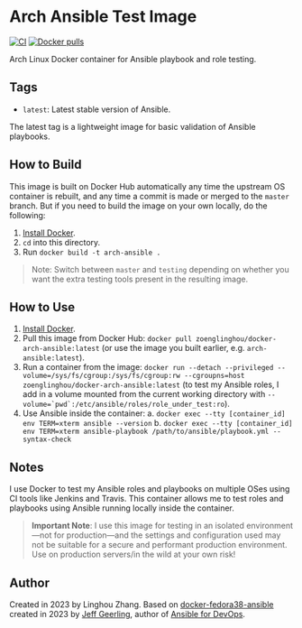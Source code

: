 # Arch Ansible Test Image

[![CI](https://github.com/zoenglinghou/docker-arch-ansible/workflows/Build/badge.svg?branch=master&event=push)](https://github.com/zoenglinghou/docker-arch-ansible/actions?query=workflow%3ABuild) [![Docker pulls](https://img.shields.io/docker/pulls/zoenglinghou/docker-arch-ansible)](https://hub.docker.com/r/zoenglinghou/docker-arch-ansible/)

Arch Linux Docker container for Ansible playbook and role testing.

## Tags

  - `latest`: Latest stable version of Ansible.

The latest tag is a lightweight image for basic validation of Ansible playbooks.

## How to Build

This image is built on Docker Hub automatically any time the upstream OS container is rebuilt, and any time a commit is made or merged to the `master` branch. But if you need to build the image on your own locally, do the following:

  1. [Install Docker](https://docs.docker.com/engine/installation/).
  2. `cd` into this directory.
  3. Run `docker build -t arch-ansible .`

> Note: Switch between `master` and `testing` depending on whether you want the extra testing tools present in the resulting image.

## How to Use

  1. [Install Docker](https://docs.docker.com/engine/installation/).
  2. Pull this image from Docker Hub: `docker pull zoenglinghou/docker-arch-ansible:latest` (or use the image you built earlier, e.g. `arch-ansible:latest`).
  3. Run a container from the image: `docker run --detach --privileged --volume=/sys/fs/cgroup:/sys/fs/cgroup:rw --cgroupns=host zoenglinghou/docker-arch-ansible:latest` (to test my Ansible roles, I add in a volume mounted from the current working directory with ``--volume=`pwd`:/etc/ansible/roles/role_under_test:ro``).
  4. Use Ansible inside the container:
    a. `docker exec --tty [container_id] env TERM=xterm ansible --version`
    b. `docker exec --tty [container_id] env TERM=xterm ansible-playbook /path/to/ansible/playbook.yml --syntax-check`

## Notes

I use Docker to test my Ansible roles and playbooks on multiple OSes using CI tools like Jenkins and Travis. This container allows me to test roles and playbooks using Ansible running locally inside the container.

> **Important Note**: I use this image for testing in an isolated environment—not for production—and the settings and configuration used may not be suitable for a secure and performant production environment. Use on production servers/in the wild at your own risk!

## Author

Created in 2023 by Linghou Zhang.
Based on [docker-fedora38-ansible](https://github.com/geerlingguy/docker-fedora38-ansible) created in 2023 by [Jeff Geerling](https://www.jeffgeerling.com/), author of [Ansible for DevOps](https://www.ansiblefordevops.com/).
